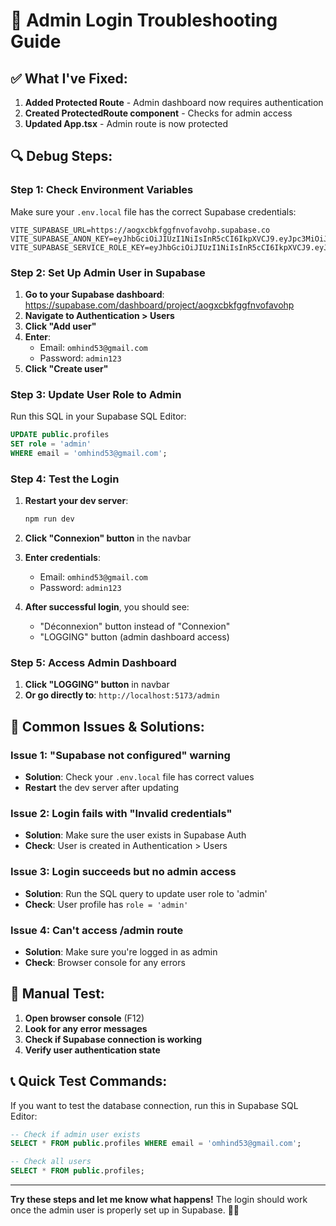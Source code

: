 # 🔧 Admin Login Troubleshooting Guide

## ✅ **What I've Fixed:**

1. **Added Protected Route** - Admin dashboard now requires authentication
2. **Created ProtectedRoute component** - Checks for admin access
3. **Updated App.tsx** - Admin route is now protected

## 🔍 **Debug Steps:**

### **Step 1: Check Environment Variables**

Make sure your `.env.local` file has the correct Supabase credentials:

```env
VITE_SUPABASE_URL=https://aogxcbkfggfnvofavohp.supabase.co
VITE_SUPABASE_ANON_KEY=eyJhbGciOiJIUzI1NiIsInR5cCI6IkpXVCJ9.eyJpc3MiOiJzdXBhYmFzZSIsInJlZiI6ImFvZ3hjYmtmZ2dmbnZvZmF2b2hwIiwicm9sZSI6ImFub24iLCJpYXQiOjE3NjA3MTMxNDUsImV4cCI6MjA3NjI4OTE0NX0.nDKVGgjXIYJfAAkniUPkx4ckdDJJz21ogiC4A2IYVEc
VITE_SUPABASE_SERVICE_ROLE_KEY=eyJhbGciOiJIUzI1NiIsInR5cCI6IkpXVCJ9.eyJpc3MiOiJzdXBhYmFzZSIsInJlZiI6ImFvZ3hjYmtmZ2dmbnZvZmF2b2hwIiwicm9sZSI6InNlcnZpY2Vfcm9sZSIsImlhdCI6MTc2MDcxMzE0NSwiZXhwIjoyMDc2Mjg5MTQ1fQ.Hvnb89C70wI3plHMKCUaaUw_MtV62p58WihXBwvw82s
```

### **Step 2: Set Up Admin User in Supabase**

1. **Go to your Supabase dashboard**: https://supabase.com/dashboard/project/aogxcbkfggfnvofavohp
2. **Navigate to Authentication > Users**
3. **Click "Add user"**
4. **Enter**:
   - Email: `omhind53@gmail.com`
   - Password: `admin123`
5. **Click "Create user"**

### **Step 3: Update User Role to Admin**

Run this SQL in your Supabase SQL Editor:

```sql
UPDATE public.profiles
SET role = 'admin'
WHERE email = 'omhind53@gmail.com';
```

### **Step 4: Test the Login**

1. **Restart your dev server**:

   ```bash
   npm run dev
   ```

2. **Click "Connexion" button** in the navbar
3. **Enter credentials**:

   - Email: `omhind53@gmail.com`
   - Password: `admin123`

4. **After successful login**, you should see:
   - "Déconnexion" button instead of "Connexion"
   - "LOGGING" button (admin dashboard access)

### **Step 5: Access Admin Dashboard**

1. **Click "LOGGING" button** in navbar
2. **Or go directly to**: `http://localhost:5173/admin`

## 🚨 **Common Issues & Solutions:**

### **Issue 1: "Supabase not configured" warning**

- **Solution**: Check your `.env.local` file has correct values
- **Restart** the dev server after updating

### **Issue 2: Login fails with "Invalid credentials"**

- **Solution**: Make sure the user exists in Supabase Auth
- **Check**: User is created in Authentication > Users

### **Issue 3: Login succeeds but no admin access**

- **Solution**: Run the SQL query to update user role to 'admin'
- **Check**: User profile has `role = 'admin'`

### **Issue 4: Can't access /admin route**

- **Solution**: Make sure you're logged in as admin
- **Check**: Browser console for any errors

## 🔧 **Manual Test:**

1. **Open browser console** (F12)
2. **Look for any error messages**
3. **Check if Supabase connection is working**
4. **Verify user authentication state**

## 📞 **Quick Test Commands:**

If you want to test the database connection, run this in Supabase SQL Editor:

```sql
-- Check if admin user exists
SELECT * FROM public.profiles WHERE email = 'omhind53@gmail.com';

-- Check all users
SELECT * FROM public.profiles;
```

---

**Try these steps and let me know what happens!** The login should work once the admin user is properly set up in Supabase. 🎨✨

